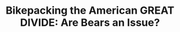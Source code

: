 ---
layout: community
category: community
title: "Bikepacking the American GREAT DIVIDE: Are Bears an Issue?"
description: "Hitting the American GREAT DIVIDE as of September 1st. Three questions:Are bears a huge issue? 45 mm rigid gravel or fully MTB? Anyone happen to be riding then? "
isTopLevel: false
isSingleLevel: false
isArticle: false
datePublished: 2022-06-19 17:15:00 +0300
dateModified: 2022-06-19 17:15:00 +0300
published: false
---
